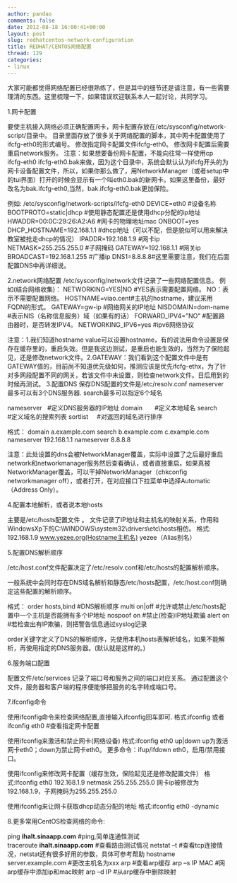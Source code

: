 ```yaml
---
author: pandao
comments: false
date: 2012-08-18 16:00:41+00:00
layout: post
slug: redhatcentos-network-configuration
title: REDHAT/CENTOS网络配置
thread: 129
categories:
- linux
---
```


大家可能都觉得网络配置已经很熟练了，但是其中的细节还是请注意，有一些需要理清的东西。这里梳理一下，如果错误欢迎联系本人一起讨论，共同学习。

1.网卡配置

要使主机接入网络必须正确配置网卡，网卡配置存放在/etc/sysconfig/network-script/目录中。
目录里面存放了很多关于网络配置的脚本，其中网卡配置使用了ifcfg-eth0的形式编号。
修改指定网卡配置文件ifcfg-eth0。
修改网卡配置后需要重启network服务。
注意：如果想要备份网卡配置，不能向往常一样使用cp ifcfg-eth0 ifcfg-eth0.bak来做，因为这个目录中，系统会默认认为ifcfg开头的为网卡设备配置文件，所以，如果你那么做了，用NetworkManager（或者setup中的tui界面）打开的时候会显示有一个叫eth0.bak的新网卡。如果这里备份，最好改名为bak.ifcfg-eth0,当然，bak.ifcfg-eth0.bak更加保险。

例如:
/etc/sysconfig/network-scripts/ifcfg-eth0
DEVICE=eth0 #设备名称
BOOTPROTO=static|dhcp #使用静态配置还是使用dhcp分配的ip地址
HWADDR=00:0C:29:26:A2:A6 #网卡的物理地址mac
ONBOOT=yes
DHCP_HOSTNAME=192.168.1.1 #dhcp地址（可以不配，但是貌似可以用来解决教室被抢走dhcp的情况）
IPADDR=192.168.1.9 #网卡ip
NETMASK=255.255.255.0 #子网掩码
GATEWAY=192.168.1.1 #网关ip
BROADCAST=192.168.1.255 #广播ip
DNS1=8.8.8.8#这里需要注意，我们在后面配置DNS中再详细说。

2.network网络配置
/etc/sysconfig/network文件记录了一些网络配置信息。
例如(结合网络收集)：
NETWORKING=YES|NO #YES表示需要配置网络。 NO：表示不需要配置网络。
HOSTNAME=viao.cent#主机的hostname，建议采用FQDN的形式。
GATEWAY=gw-ip #网络网关的IP地址
NISDOMAIN=dom-name #表示NIS（名称信息服务）域（如果有的话）
FORWARD_IPV4=”NO” #配置路由器时，是否转发IPV4。
NETWORKING_IPV6=yes #ipv6网络协议

注意：1.我们知道hostname value可以设置hostname，有的说法用命令设置是保存在缓存里的，重启失效。但是我这边测试，是重启也能生效的，当然为了保险起见，还是修改network文件。2.GATEWAY：我们看到这个配置文件中是有GATEWAY值的，目前尚不知道优先级如何，推测应该是优先ifcfg-ethx，为了针对多网段配置不同的网关，若该文件中未设置，则检查network文件。日后用到的时候再测试。
3.配置DNS
保存DNS配置的文件是/etc/resolv.conf
nameserver最多可以有3个DNS服务器.
search最多可以指定6个域名

nameserver   #定义DNS服务器的IP地址
domain       #定义本地域名
search       #定义域名的搜索列表
sortlist     #对返回的域名进行排序

格式：
domain a.example.com
search b.example.com c.example.com
nameserver 192.168.1.1
nameserver 8.8.8.8

注意：此处设置的dns会被NetworkManager覆盖，实际中设置了之后最好重启network和networkmanager服务然后查看确认，或者直接重启。如果真被NetworkManager覆盖，可以干掉NetworkManager（chkconfig  networkmanager off），或者打开，在对应接口下拉菜单中选择Automatic（Address Only）。

4.配置本地解析，或者说本地hosts

主要是/etc/hosts配置文件 。
文件记录了IP地址和主机名的映射关系，作用和WindowsXp下的C:\WINDOWS\system32\drivers\etc\hosts相仿。
格式:
192.168.1.9 www.yezee.org(Hostname主机名) yezee（Alias别名）

5.配置DNS解析顺序

/etc/host.conf文件配置决定了/etc/resolv.conf和/etc/hosts的配置解析顺序。

一般系统中会同时存在DNS域名解析和静态/etc/hosts配置，/etc/host.conf则确定这些配置的解析顺序。

格式：
order hosts,bind #DNS解析顺序
multi on|off #允许或禁止/etc/hosts配置中一个主机是否能拥有多个IP地址
nospoof on #禁止(检查)IP地址欺骗
alert on #若检查出有IP欺骗，则把警告信息通过syslog记录

order关键字定义了DNS的解析顺序，先使用本机hosts表解析域名，如果不能解析，再使用指定的DNS服务器。(默认就是这样的。)

6.服务端口配置

配置文件/etc/services 记录了端口号和服务之间的端口对应关系。
通过配置这个文件，服务器和客户端的程序便能够把服务的名字转成端口号。

7.ifconfig命令

使用ifconfig命令来检查网络配置,直接输入ifconfig回车即可.
格式:ifconfig 或者 ifconfig eth0 #查看指定网卡配置

使用ifconfig来激活和禁止网卡(网络设备)
格式:ifconfig eth0 up|down
up为激活网卡eth0；down为禁止网卡eth0。
更多命令：ifup/ifdown eth0，启用/禁用接口。

使用ifconfig来修改网卡配置（缓存生效，保险起见还是修改配置文件）
格式:Ifconfig eth0 192.168.1.9 netmask 255.255.255.0
网卡ip被修改为192.168.1.9，子网掩码为255.255.255.0

使用ifconfig来让网卡获取dhcp动态分配的地址
格式:ifconfig eth0 -dynamic

8.更多常用CentOS检查网络的命令:

ping **ihalt.sinaapp.com** #ping,简单连通性测试
traceroute **ihalt.sinaapp.com** #查看路由测试情况
netstat –t #查看tcp连接情况，netstat还有很多好用的参数，具体可参考帮助
hostname server.example.com #更改主机名为xxx
arp #查看arp缓存
arp –s IP MAC #网arp缓存中添加ip和mac映射
arp –d IP #从arp缓存中删除映射
